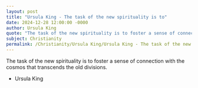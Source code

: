```yaml
---
layout: post
title: "Ursula King - The task of the new spirituality is to"
date: 2024-12-28 12:00:00 -0000
author: Ursula King
quote: "The task of the new spirituality is to foster a sense of connection with the cosmos that transcends the old divisions."
subject: Christianity
permalink: /Christianity/Ursula King/Ursula King - The task of the new spirituality is to
---
```


The task of the new spirituality is to foster a sense of connection with the cosmos that transcends the old divisions.

- Ursula King
